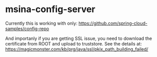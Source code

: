 # msina-config-server

Currently this is working with only: https://github.com/spring-cloud-samples/config-repo

And importanly if you are getting SSL issue, you need to download the certificate from ROOT and upload to truststore.
See the details at: https://magicmonster.com/kb/prg/java/ssl/pkix_path_building_failed/
 
